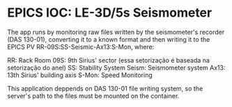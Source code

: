 # EPICS IOC: LE-3D/5s Seismometer

The app runs by monitoring raw files written by the seismometer's recorder (DAS 130-01), converting it to a known format and then writing it to the EPICS PV RR-09S:SS-Seismic-Ax13:S-Mon, where:

RR: Rack Room
09S: 9th Sirius' sector (essa setorização é baseada na setorização do anel)
SS: Stability System
Seism: Seismometer system
Ax13: 13th Sirius' building axis
S-Mon: Speed Monitoring

This application deppends on DAS 130-01 file writing system, so the server's path to the files must be mounted on the container.